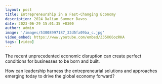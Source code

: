 ```yaml
---
layout: post
title: Entrepreneurship in a Fast-Changing Economy
description: 2024 Dalian Summer Davos
date: 2023-06-29 15:01:35 +0300
author: admin
image: '/images/53008997187_32d5fa09ba_c.jpg'
video_embed: https://www.youtube.com/embed/Z35XO6ozRKA
tags: [video]
---
```


The recent unprecedented economic disruption can create perfect conditions for businesses to be born and built. 

How can leadership harness the entrepreneurial solutions and approaches emerging today to drive the global economy forward?
